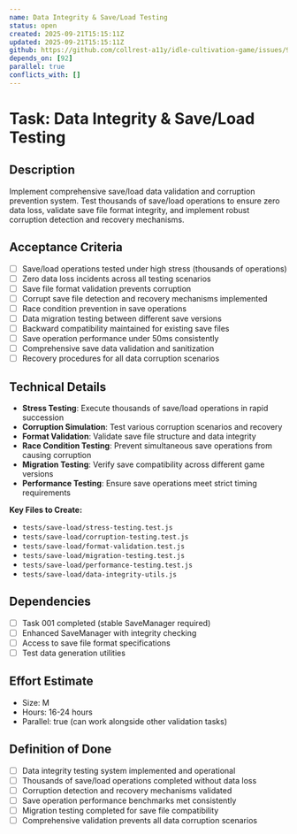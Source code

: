 ```yaml
---
name: Data Integrity & Save/Load Testing
status: open
created: 2025-09-21T15:15:11Z
updated: 2025-09-21T15:15:11Z
github: https://github.com/collrest-a11y/idle-cultivation-game/issues/96
depends_on: [92]
parallel: true
conflicts_with: []
---
```


# Task: Data Integrity & Save/Load Testing

## Description
Implement comprehensive save/load data validation and corruption prevention system. Test thousands of save/load operations to ensure zero data loss, validate save file format integrity, and implement robust corruption detection and recovery mechanisms.

## Acceptance Criteria
- [ ] Save/load operations tested under high stress (thousands of operations)
- [ ] Zero data loss incidents across all testing scenarios
- [ ] Save file format validation prevents corruption
- [ ] Corrupt save file detection and recovery mechanisms implemented
- [ ] Race condition prevention in save operations
- [ ] Data migration testing between different save versions
- [ ] Backward compatibility maintained for existing save files
- [ ] Save operation performance under 50ms consistently
- [ ] Comprehensive save data validation and sanitization
- [ ] Recovery procedures for all data corruption scenarios

## Technical Details
- **Stress Testing**: Execute thousands of save/load operations in rapid succession
- **Corruption Simulation**: Test various corruption scenarios and recovery
- **Format Validation**: Validate save file structure and data integrity
- **Race Condition Testing**: Prevent simultaneous save operations from causing corruption
- **Migration Testing**: Verify save compatibility across different game versions
- **Performance Testing**: Ensure save operations meet strict timing requirements

**Key Files to Create:**
- `tests/save-load/stress-testing.test.js`
- `tests/save-load/corruption-testing.test.js`
- `tests/save-load/format-validation.test.js`
- `tests/save-load/migration-testing.test.js`
- `tests/save-load/performance-testing.test.js`
- `tests/save-load/data-integrity-utils.js`

## Dependencies
- [ ] Task 001 completed (stable SaveManager required)
- [ ] Enhanced SaveManager with integrity checking
- [ ] Access to save file format specifications
- [ ] Test data generation utilities

## Effort Estimate
- Size: M
- Hours: 16-24 hours
- Parallel: true (can work alongside other validation tasks)

## Definition of Done
- [ ] Data integrity testing system implemented and operational
- [ ] Thousands of save/load operations completed without data loss
- [ ] Corruption detection and recovery mechanisms validated
- [ ] Save operation performance benchmarks met consistently
- [ ] Migration testing completed for save file compatibility
- [ ] Comprehensive validation prevents all data corruption scenarios